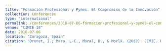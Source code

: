 ```yaml
---
title: "Formación Profesional y Pymes. El Compromiso de la Innovación"
collection: Conferences
type: "international"
permalink: /conferences/2018-07-06-formacion-profesional-y-pymes-el-compromiso-de-la-innovacion
venue: "CIMIE 18"
date: 2018-07-06
location: "Zaragoza, Spain"
citation: "Brunet, I.; Mara, L-C., Moral, D., & Morlà. (2018). CIMIE. Formación Profesional y Pymes. El Compromiso de la Innovación. (5-6 juliol, Zaragoza)"
---
```

